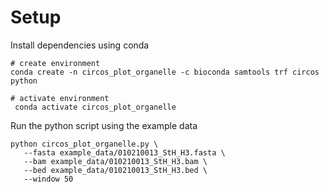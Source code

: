 
# Setup 

Install dependencies using conda
```
# create environment
conda create -n circos_plot_organelle -c bioconda samtools trf circos python

# activate environment
 conda activate circos_plot_organelle
```

Run the python script using the example data
```
python circos_plot_organelle.py \
   --fasta example_data/010210013_StH_H3.fasta \
   --bam example_data/010210013_StH_H3.bam \
   --bed example_data/010210013_StH_H3.bed \
   --window 50
```


